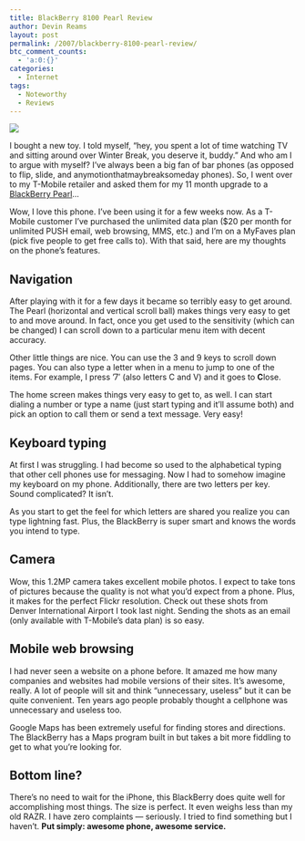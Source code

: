 ```yaml
---
title: BlackBerry 8100 Pearl Review
author: Devin Reams
layout: post
permalink: /2007/blackberry-8100-pearl-review/
btc_comment_counts:
  - 'a:0:{}'
categories:
  - Internet
tags:
  - Noteworthy
  - Reviews
---
```

[<img src="https://devin.rea.ms/wp-content/uploads/2007/01/blackberry.jpg" align="center" class="noborder" />][1]

I bought a new toy. I told myself, &#8220;hey, you spent a lot of time watching TV and sitting around over Winter Break, you deserve it, buddy.&#8221; And who am I to argue with myself? I&#8217;ve always been a big fan of bar phones (as opposed to flip, slide, and anymotionthatmaybreaksomeday phones). So, I went over to my T-Mobile retailer and asked them for my 11 month upgrade to a [BlackBerry Pearl][2]&#8230;

<!--more-->

Wow, I love this phone. I&#8217;ve been using it for a few weeks now. As a T-Mobile customer I&#8217;ve purchased the unlimited data plan ($20 per month for unlimited PUSH email, web browsing, MMS, etc.) and I&#8217;m on a MyFaves plan (pick five people to get free calls to). With that said, here are my thoughts on the phone&#8217;s features.

## Navigation

After playing with it for a few days it became so terribly easy to get around. The Pearl (horizontal and vertical scroll ball) makes things very easy to get to and move around. In fact, once you get used to the sensitivity (which can be changed) I can scroll down to a particular menu item with decent accuracy.

Other little things are nice. You can use the 3 and 9 keys to scroll down pages. You can also type a letter when in a menu to jump to one of the items. For example, I press &#8217;7&#8242; (also letters C and V) and it goes to **C**lose.

The home screen makes things very easy to get to, as well. I can start dialing a number or type a name (just start typing and it&#8217;ll assume both) and pick an option to call them or send a text message. Very easy!

## Keyboard typing

At first I was struggling. I had become so used to the alphabetical typing that other cell phones use for messaging. Now I had to somehow imagine my keyboard on my phone. Additionally, there are two letters per key. Sound complicated? It isn&#8217;t.

As you start to get the feel for which letters are shared you realize you can type lightning fast. Plus, the BlackBerry is super smart and knows the words you intend to type.

## Camera

Wow, this 1.2MP camera takes excellent mobile photos. I expect to take tons of pictures because the quality is not what you&#8217;d expect from a phone. Plus, it makes for the perfect Flickr resolution. Check out these shots from Denver International Airport I took last night. Sending the shots as an email (only available with T-Mobile&#8217;s data plan) is so easy.

## Mobile web browsing

I had never seen a website on a phone before. It amazed me how many companies and websites had mobile versions of their sites. It&#8217;s awesome, really. A lot of people will sit and think &#8220;unnecessary, useless&#8221; but it can be quite convenient. Ten years ago people probably thought a cellphone was unnecessary and useless too.

Google Maps has been extremely useful for finding stores and directions. The BlackBerry has a Maps program built in but takes a bit more fiddling to get to what you&#8217;re looking for.

## Bottom line?

There&#8217;s no need to wait for the iPhone, this BlackBerry does quite well for accomplishing most things. The size is perfect. It even weighs less than my old RAZR. I have zero complaints &#8212; seriously. I tried to find something but I haven&#8217;t. **Put simply: awesome phone, awesome service.**

 [1]: http://www.flickr.com/photos/devdev/342756630/
 [2]: http://www.blackberrypearl.com/